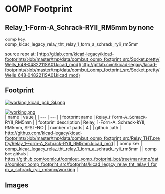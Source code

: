 # OOMP Footprint  
## Relay_1-Form-A_Schrack-RYII_RM5mm  by none  
  
oomp key: oomp_kicad_legacy_relay_tht_relay_1_form_a_schrack_ryii_rm5mm  
  
source repo at: [http://gitlab.com/kicad-legacy/kicad-footprints/blob/master/tmp/data/oomlout_oomp_footprint_src/Socket.pretty/Wells_648-0482211SA01.kicad_mod](http://gitlab.com/kicad-legacy/kicad-footprints/blob/master/tmp/data/oomlout_oomp_footprint_src/Socket.pretty/Wells_648-0482211SA01.kicad_mod)  
## Footprint  
  
[![working_kicad_pcb_3d.png](working_kicad_pcb_3d_600.png)](working_kicad_pcb_3d.png)  
  
[![working.png](working_600.png)](working.png)  
| name | value | 
| --- | --- | 
| footprint name | Relay_1-Form-A_Schrack-RYII_RM5mm | 
| footprint description | Relay, 1-Form-A, Schrack-RYII, RM5mm, SPST-NO | 
| number of pads | 4 | 
| github path | http://github.com/kicad-legacy/kicad-footprints/blob/master/tmp/data/oomlout_oomp_footprint_src/Relay_THT.pretty/Relay_1-Form-A_Schrack-RYII_RM5mm.kicad_mod | 
| oomp key | oomp_kicad_legacy_relay_tht_relay_1_form_a_schrack_ryii_rm5mm | 
| oomp bot github | https://github.com/oomlout/oomlout_oomp_footprint_bot/tree/main/tmp/data/oomlout_oomp_footprint_src/footprints/kicad_legacy_relay_tht_relay_1_form_a_schrack_ryii_rm5mm/working | 
## Images  
